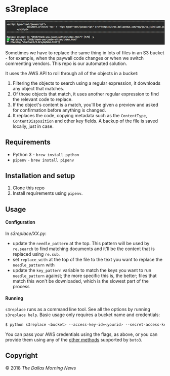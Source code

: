 # s3replace

![Screenshot](/etc/preview.png?raw=true)

Sometimes we have to replace the same thing in lots of files in an S3 bucket - for example, when the paywall code changes or when we switch commenting vendors. This repo is our automated solution.

It uses the AWS API to roll through all of the objects in a bucket:
1. Filtering the objects to search using a regular expression, it downloads any object that matches.
2. Of those objects that match, it uses another regular expression to find the relevant code to replace.
3. If the object's content is a match, you'll be given a preview and asked for confirmation before anything is changed.
4. It replaces the code, copying metadata such as the `ContentType`, `ContentDisposition` and other key fields. A backup of the file is saved locally, just in case.

## Requirements

- Python 3 - `brew install python`
- `pipenv` - `brew install pipenv`

## Installation and setup

1. Clone this repo
2. Install requirements using `pipenv`.

## Usage

#### Configuration

In _s3replace/XX.py_:
- update the `needle_pattern` at the top. This pattern will be used by `re.search` to find matching documents and it'll be the content that is replaced using `re.sub`.
- set `replace_with` at the top of the file to the text you want to replace the `needle_pattern` with
- update the `key_pattern` variable to match the keys you want to run `needle_pattern` against; the more specific this is, the better; files that match this won't be downloaded, which is the slowest part of the process

#### Running

`s3replace` runs as a command line tool. See all the options by running `s3replace help`. Basic usage only requires a bucket name and credentials:

```sh
$ python s3replace <bucket> --access-key-id=<yourid> --secret-access-key=<yourkey>
```

You can pass your AWS credentials using the flags, as above, or you can provide them using any of the [other methods](http://boto3.readthedocs.io/en/latest/guide/quickstart.html#configuration) supported by `boto3`.

## Copyright

&copy; 2018 _The Dallas Morning News_
